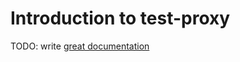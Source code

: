 # Introduction to test-proxy

TODO: write [great documentation](http://jacobian.org/writing/what-to-write/)

